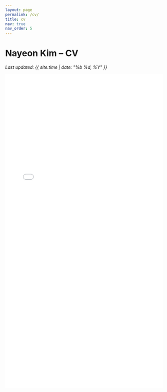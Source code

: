 ```yaml
---
layout: page
permalink: /cv/
title: cv
nav: true
nav_order: 5
---
```

<style>
  h1.page-title {
    display: none;
  }
</style>

<h1>Nayeon Kim – CV</h1>

<p><em>Last updated: {{ site.time | date: "%b %d, %Y" }}</em></p>

<iframe
  src="/assets/pdf/CV_Nayeon_Kim.pdf#toolbar=0&navpanes=0&view=FitH"
  width="100%"
  height="1000px"
  style="border: none;"
></iframe>
